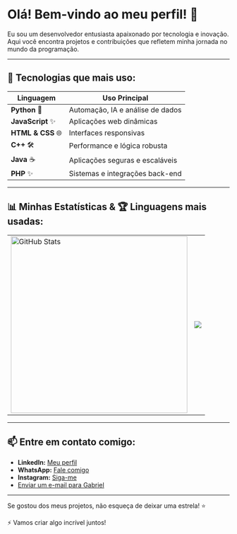# Olá! Bem-vindo ao meu perfil! 👋

Eu sou um desenvolvedor entusiasta apaixonado por tecnologia e inovação. Aqui você encontra projetos e contribuições que refletem minha jornada no mundo da programação.

---

## 🚀 Tecnologias que mais uso:

<div align="center">

| Linguagem         | Uso Principal                     |
|-------------------|-----------------------------------|
| **Python** 🐍     | Automação, IA e análise de dados  |
| **JavaScript** ✨ | Aplicações web dinâmicas          |
| **HTML & CSS** 🌐| Interfaces responsivas            |
| **C++** 🛠️       | Performance e lógica robusta      |
| **Java** ☕       | Aplicações seguras e escaláveis  |
| **PHP** ✨        | Sistemas e integrações back-end  |

</div>

---

## 📊 Minhas Estatísticas & 🏆 Linguagens mais usadas:

<div align="center">
  <table>
    <tr>
      <td><img src="https://github-readme-stats.vercel.app/api?username=Gabrielfranca-dev&show_icons=true&theme=radical" alt="GitHub Stats" width="400" /></td>
      <td><img src="https://github-readme-stats.vercel.app/api/top-langs/?username=Gabrielfranca-dev&layout=compact&theme=radical" /></td>
    </tr>
  </table>
</div>

---

## 📫 Entre em contato comigo:

- **LinkedIn:** [Meu perfil](https://www.linkedin.com/in/gabriel-fran%C3%A7a-0a091b340/)
- **WhatsApp:** [Fale comigo](https://wa.me/5584992029771?text=%F0%9F%91%8B%20Ol%C3%A1!%20Vim%20atrav%C3%A9s%20do%20seu%20perfil%20e%20gostaria%20de%20saber%20mais%20sobre%20seus%20projetos%20ou%20trabalhos%20%F0%9F%92%BB%E2%9C%A8.%20Podemos%20conversar%3F%20%F0%9F%98%8A)
- **Instagram:** [Siga-me](https://www.instagram.com/gabrieljry__/)
- [Enviar um e-mail para Gabriel](mailto:gabriel.ferreira.franca.84@gmail.com)

---

Se gostou dos meus projetos, não esqueça de deixar uma estrela! ⭐ 

⚡ Vamos criar algo incrível juntos!
